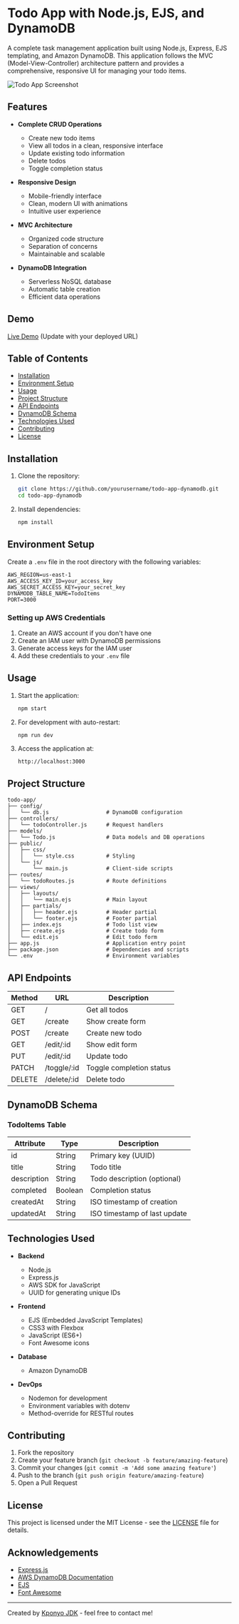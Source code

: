 # Todo App with Node.js, EJS, and DynamoDB

A complete task management application built using Node.js, Express, EJS templating, and Amazon DynamoDB. This application follows the MVC (Model-View-Controller) architecture pattern and provides a comprehensive, responsive UI for managing your todo items.

![Todo App Screenshot](./App-screenshot.png)

## Features

- **Complete CRUD Operations**
  - Create new todo items
  - View all todos in a clean, responsive interface
  - Update existing todo information
  - Delete todos
  - Toggle completion status

- **Responsive Design**
  - Mobile-friendly interface
  - Clean, modern UI with animations
  - Intuitive user experience

- **MVC Architecture**
  - Organized code structure
  - Separation of concerns
  - Maintainable and scalable

- **DynamoDB Integration**
  - Serverless NoSQL database
  - Automatic table creation
  - Efficient data operations

## Demo

[Live Demo](https://your-demo-url.com) (Update with your deployed URL)

## Table of Contents

- [Installation](#installation)
- [Environment Setup](#environment-setup)
- [Usage](#usage)
- [Project Structure](#project-structure)
- [API Endpoints](#api-endpoints)
- [DynamoDB Schema](#dynamodb-schema)
- [Technologies Used](#technologies-used)
- [Contributing](#contributing)
- [License](#license)

## Installation

1. Clone the repository:
   ```bash
   git clone https://github.com/yourusername/todo-app-dynamodb.git
   cd todo-app-dynamodb
   ```

2. Install dependencies:
   ```bash
   npm install
   ```

## Environment Setup

Create a `.env` file in the root directory with the following variables:

```
AWS_REGION=us-east-1
AWS_ACCESS_KEY_ID=your_access_key
AWS_SECRET_ACCESS_KEY=your_secret_key
DYNAMODB_TABLE_NAME=TodoItems
PORT=3000
```

### Setting up AWS Credentials

1. Create an AWS account if you don't have one
2. Create an IAM user with DynamoDB permissions
3. Generate access keys for the IAM user
4. Add these credentials to your `.env` file

## Usage

1. Start the application:
   ```bash
   npm start
   ```

2. For development with auto-restart:
   ```bash
   npm run dev
   ```

3. Access the application at:
   ```
   http://localhost:3000
   ```

## Project Structure

```
todo-app/
├── config/
│   └── db.js                  # DynamoDB configuration
├── controllers/
│   └── todoController.js      # Request handlers
├── models/
│   └── Todo.js                # Data models and DB operations
├── public/
│   ├── css/
│   │   └── style.css          # Styling
│   └── js/
│       └── main.js            # Client-side scripts
├── routes/
│   └── todoRoutes.js          # Route definitions
├── views/
│   ├── layouts/
│   │   └── main.ejs           # Main layout
│   ├── partials/
│   │   ├── header.ejs         # Header partial
│   │   └── footer.ejs         # Footer partial
│   ├── index.ejs              # Todo list view
│   ├── create.ejs             # Create todo form
│   └── edit.ejs               # Edit todo form
├── app.js                     # Application entry point
├── package.json               # Dependencies and scripts
└── .env                       # Environment variables
```

## API Endpoints

| Method | URL                  | Description                  |
|--------|----------------------|------------------------------|
| GET    | /                    | Get all todos                |
| GET    | /create              | Show create form             |
| POST   | /create              | Create new todo              |
| GET    | /edit/:id            | Show edit form               |
| PUT    | /edit/:id            | Update todo                  |
| PATCH  | /toggle/:id          | Toggle completion status     |
| DELETE | /delete/:id          | Delete todo                  |

## DynamoDB Schema

### TodoItems Table

| Attribute  | Type   | Description                                    |
|------------|--------|------------------------------------------------|
| id         | String | Primary key (UUID)                            |
| title      | String | Todo title                                    |
| description| String | Todo description (optional)                   |
| completed  | Boolean| Completion status                             |
| createdAt  | String | ISO timestamp of creation                     |
| updatedAt  | String | ISO timestamp of last update                  |

## Technologies Used

- **Backend**
  - Node.js
  - Express.js
  - AWS SDK for JavaScript
  - UUID for generating unique IDs

- **Frontend**
  - EJS (Embedded JavaScript Templates)
  - CSS3 with Flexbox
  - JavaScript (ES6+)
  - Font Awesome icons

- **Database**
  - Amazon DynamoDB

- **DevOps**
  - Nodemon for development
  - Environment variables with dotenv
  - Method-override for RESTful routes

## Contributing

1. Fork the repository
2. Create your feature branch (`git checkout -b feature/amazing-feature`)
3. Commit your changes (`git commit -m 'Add some amazing feature'`)
4. Push to the branch (`git push origin feature/amazing-feature`)
5. Open a Pull Request

## License

This project is licensed under the MIT License - see the [LICENSE](LICENSE) file for details.

## Acknowledgements

- [Express.js](https://expressjs.com/)
- [AWS DynamoDB Documentation](https://aws.amazon.com/dynamodb/)
- [EJS](https://ejs.co/)
- [Font Awesome](https://fontawesome.com/)

---

Created by [Kponyo JDK](https://github.com/nullstead) - feel free to contact me!
